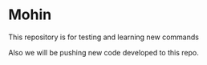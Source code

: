 # Mohin

This repository is for testing and learning new commands

Also we will be pushing new code developed to this repo.
